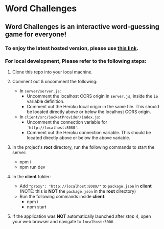 # Word Challenges 

## Word Challenges is an interactive word-guessing game for everyone!

### To enjoy the latest hosted version, please use [this link](https://word-challenges.herokuapp.com/).

### For local development, Please refer to the following steps:
1. Clone this repo into your local machine.

2. Comment out & uncomment the following:
    - In `server/server.js`:
        - Uncomment the localhost CORS origin in `server.js`, inside the `io` variable definition.
        - Comment out the Heroku local origin in the same file. This should be located directly above or below the localhost CORS origin.
    - In `client/src/SocketProvider/index.js`:
        - Uncomment the connection variable for `'http://localhost:8080'`.
        - Comment out the Heroku connection variable. This should be located directly above or below the above variable.

3. In the project's **root** directory, run the following commands to start the server:
    - npm i
    - npm run dev

4. In the **client** folder:
    - Add `"proxy": "http://localhost:8080/"` to `package.json` in **client** (NOTE: this is **NOT** the `package.json` in the **root** directory)
    - Run the following commands inside **client**:
        - npm i
        - npm start

5. If the application was **NOT** automatically launched after *step 4*, open your web browser and navigate to `localhost:3000`.
